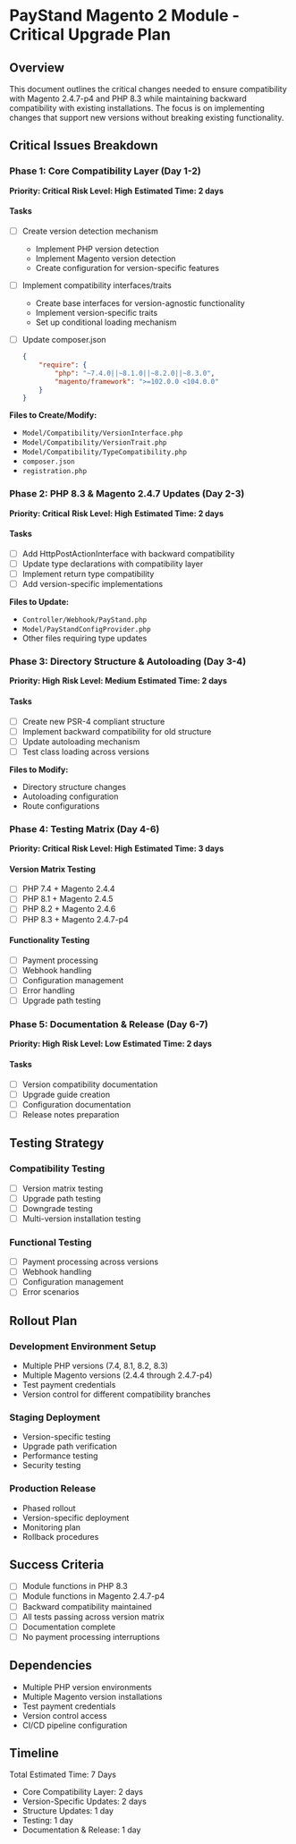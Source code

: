# PayStand Magento 2 Module - Critical Upgrade Plan

## Overview
This document outlines the critical changes needed to ensure compatibility with Magento 2.4.7-p4 and PHP 8.3 while maintaining backward compatibility with existing installations. The focus is on implementing changes that support new versions without breaking existing functionality.

## Critical Issues Breakdown

### Phase 1: Core Compatibility Layer (Day 1-2)
**Priority: Critical**
**Risk Level: High**
**Estimated Time: 2 days**

#### Tasks
- [ ] Create version detection mechanism
  - Implement PHP version detection
  - Implement Magento version detection
  - Create configuration for version-specific features

- [ ] Implement compatibility interfaces/traits
  - Create base interfaces for version-agnostic functionality
  - Implement version-specific traits
  - Set up conditional loading mechanism

- [ ] Update composer.json
  ```json
  {
      "require": {
          "php": "~7.4.0||~8.1.0||~8.2.0||~8.3.0",
          "magento/framework": ">=102.0.0 <104.0.0"
      }
  }
  ```

**Files to Create/Modify:**
- `Model/Compatibility/VersionInterface.php`
- `Model/Compatibility/VersionTrait.php`
- `Model/Compatibility/TypeCompatibility.php`
- `composer.json`
- `registration.php`

### Phase 2: PHP 8.3 & Magento 2.4.7 Updates (Day 2-3)
**Priority: Critical**
**Risk Level: High**
**Estimated Time: 2 days**

#### Tasks
- [ ] Add HttpPostActionInterface with backward compatibility
- [ ] Update type declarations with compatibility layer
- [ ] Implement return type compatibility
- [ ] Add version-specific implementations

**Files to Update:**
- `Controller/Webhook/PayStand.php`
- `Model/PayStandConfigProvider.php`
- Other files requiring type updates

### Phase 3: Directory Structure & Autoloading (Day 3-4)
**Priority: High**
**Risk Level: Medium**
**Estimated Time: 2 days**

#### Tasks
- [ ] Create new PSR-4 compliant structure
- [ ] Implement backward compatibility for old structure
- [ ] Update autoloading mechanism
- [ ] Test class loading across versions

**Files to Modify:**
- Directory structure changes
- Autoloading configuration
- Route configurations

### Phase 4: Testing Matrix (Day 4-6)
**Priority: Critical**
**Risk Level: High**
**Estimated Time: 3 days**

#### Version Matrix Testing
- [ ] PHP 7.4 + Magento 2.4.4
- [ ] PHP 8.1 + Magento 2.4.5
- [ ] PHP 8.2 + Magento 2.4.6
- [ ] PHP 8.3 + Magento 2.4.7-p4

#### Functionality Testing
- [ ] Payment processing
- [ ] Webhook handling
- [ ] Configuration management
- [ ] Error handling
- [ ] Upgrade path testing

### Phase 5: Documentation & Release (Day 6-7)
**Priority: High**
**Risk Level: Low**
**Estimated Time: 2 days**

#### Tasks
- [ ] Version compatibility documentation
- [ ] Upgrade guide creation
- [ ] Configuration documentation
- [ ] Release notes preparation

## Testing Strategy

### Compatibility Testing
- [ ] Version matrix testing
- [ ] Upgrade path testing
- [ ] Downgrade testing
- [ ] Multi-version installation testing

### Functional Testing
- [ ] Payment processing across versions
- [ ] Webhook handling
- [ ] Configuration management
- [ ] Error scenarios

## Rollout Plan

### Development Environment Setup
- Multiple PHP versions (7.4, 8.1, 8.2, 8.3)
- Multiple Magento versions (2.4.4 through 2.4.7-p4)
- Test payment credentials
- Version control for different compatibility branches

### Staging Deployment
- Version-specific testing
- Upgrade path verification
- Performance testing
- Security testing

### Production Release
- Phased rollout
- Version-specific deployment
- Monitoring plan
- Rollback procedures

## Success Criteria
- [ ] Module functions in PHP 8.3
- [ ] Module functions in Magento 2.4.7-p4
- [ ] Backward compatibility maintained
- [ ] All tests passing across version matrix
- [ ] Documentation complete
- [ ] No payment processing interruptions

## Dependencies
- Multiple PHP version environments
- Multiple Magento version installations
- Test payment credentials
- Version control access
- CI/CD pipeline configuration

## Timeline
Total Estimated Time: 7 Days
- Core Compatibility Layer: 2 days
- Version-Specific Updates: 2 days
- Structure Updates: 1 day
- Testing: 1 day
- Documentation & Release: 1 day 